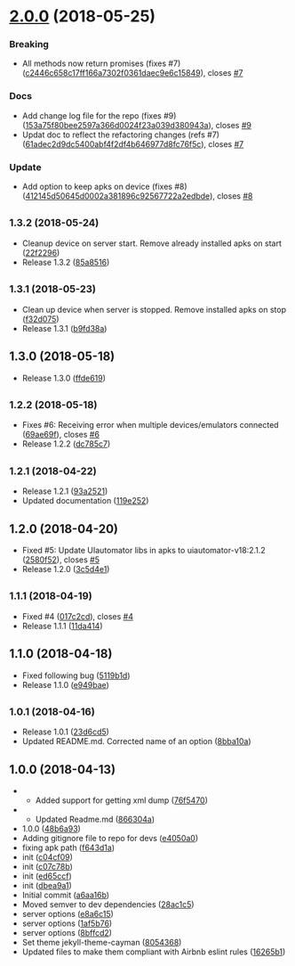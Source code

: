 <a name="2.0.0"></a>
# [2.0.0](https://github.com/goharanwar/uiautomator/compare/1.3.2...2.0.0) (2018-05-25)


### Breaking

* All methods now return promises (fixes #7) ([c2446c658c17ff166a7302f0361daec9e6c15849](https://github.com/goharanwar/uiautomator/commit/c2446c658c17ff166a7302f0361daec9e6c15849)), closes [#7](https://github.com/goharanwar/uiautomator/issues/7)

### Docs

* Add change log file for the repo (fixes #9) ([153a75f80bee2597a366d0024f23a039d380943a](https://github.com/goharanwar/uiautomator/commit/153a75f80bee2597a366d0024f23a039d380943a)), closes [#9](https://github.com/goharanwar/uiautomator/issues/9)
* Updat doc to reflect the refactoring changes (refs #7) ([61adec2d9dc5400abf4f2df4b646977d8fc76f5c](https://github.com/goharanwar/uiautomator/commit/61adec2d9dc5400abf4f2df4b646977d8fc76f5c)), closes [#7](https://github.com/goharanwar/uiautomator/issues/7)

### Update

* Add option to keep apks on device (fixes #8) ([412145d50645d0002a381896c92567722a2edbde](https://github.com/goharanwar/uiautomator/commit/412145d50645d0002a381896c92567722a2edbde)), closes [#8](https://github.com/goharanwar/uiautomator/issues/8)



<a name="1.3.2"></a>
## <small>1.3.2 (2018-05-24)</small>

* Cleanup device on server start. Remove already installed apks on start ([22f2296](https://github.com/goharanwar/uiautomator/commit/22f2296))
* Release 1.3.2 ([85a8516](https://github.com/goharanwar/uiautomator/commit/85a8516))



<a name="1.3.1"></a>
## <small>1.3.1 (2018-05-23)</small>

* Clean up device when server is stopped. Remove installed apks on stop ([f32d075](https://github.com/goharanwar/uiautomator/commit/f32d075))
* Release 1.3.1 ([b9fd38a](https://github.com/goharanwar/uiautomator/commit/b9fd38a))



<a name="1.3.0"></a>
## 1.3.0 (2018-05-18)

* Release 1.3.0 ([ffde619](https://github.com/goharanwar/uiautomator/commit/ffde619))



<a name="1.2.2"></a>
## <small>1.2.2 (2018-05-18)</small>

* Fixes #6: Receiving error when multiple devices/emulators connected ([69ae69f](https://github.com/goharanwar/uiautomator/commit/69ae69f)), closes [#6](https://github.com/goharanwar/uiautomator/issues/6)
* Release 1.2.2 ([dc785c7](https://github.com/goharanwar/uiautomator/commit/dc785c7))



<a name="1.2.1"></a>
## <small>1.2.1 (2018-04-22)</small>

* Release 1.2.1 ([93a2521](https://github.com/goharanwar/uiautomator/commit/93a2521))
* Updated documentation ([119e252](https://github.com/goharanwar/uiautomator/commit/119e252))



<a name="1.2.0"></a>
## 1.2.0 (2018-04-20)

* Fixed #5: Update UIautomator libs in apks to uiautomator-v18:2.1.2 ([2580f52](https://github.com/goharanwar/uiautomator/commit/2580f52)), closes [#5](https://github.com/goharanwar/uiautomator/issues/5)
* Release 1.2.0 ([3c5d4e1](https://github.com/goharanwar/uiautomator/commit/3c5d4e1))



<a name="1.1.1"></a>
## <small>1.1.1 (2018-04-19)</small>

*  Fixed #4 ([017c2cd](https://github.com/goharanwar/uiautomator/commit/017c2cd)), closes [#4](https://github.com/goharanwar/uiautomator/issues/4)
* Release 1.1.1 ([11da414](https://github.com/goharanwar/uiautomator/commit/11da414))



<a name="1.1.0"></a>
## 1.1.0 (2018-04-18)

* Fixed following bug ([5119b1d](https://github.com/goharanwar/uiautomator/commit/5119b1d))
* Release 1.1.0 ([e949bae](https://github.com/goharanwar/uiautomator/commit/e949bae))



<a name="1.0.1"></a>
## <small>1.0.1 (2018-04-16)</small>

* Release 1.0.1 ([23d6cd5](https://github.com/goharanwar/uiautomator/commit/23d6cd5))
* Updated README.md. Corrected name of an option ([8bba10a](https://github.com/goharanwar/uiautomator/commit/8bba10a))



<a name="1.0.0"></a>
## 1.0.0 (2018-04-13)

* - Added support for getting xml dump ([76f5470](https://github.com/goharanwar/uiautomator/commit/76f5470))
* - Updated Readme.md ([866304a](https://github.com/goharanwar/uiautomator/commit/866304a))
* 1.0.0 ([48b6a93](https://github.com/goharanwar/uiautomator/commit/48b6a93))
* Adding gitignore file to repo for devs ([e4050a0](https://github.com/goharanwar/uiautomator/commit/e4050a0))
* fixing apk path ([f643d1a](https://github.com/goharanwar/uiautomator/commit/f643d1a))
* init ([c04cf09](https://github.com/goharanwar/uiautomator/commit/c04cf09))
* init ([c07c78b](https://github.com/goharanwar/uiautomator/commit/c07c78b))
* init ([ed65ccf](https://github.com/goharanwar/uiautomator/commit/ed65ccf))
* init ([dbea9a1](https://github.com/goharanwar/uiautomator/commit/dbea9a1))
* Initial commit ([a6aa16b](https://github.com/goharanwar/uiautomator/commit/a6aa16b))
* Moved semver to dev dependencies ([28ac1c5](https://github.com/goharanwar/uiautomator/commit/28ac1c5))
* server options ([e8a6c15](https://github.com/goharanwar/uiautomator/commit/e8a6c15))
* server options ([1af5b76](https://github.com/goharanwar/uiautomator/commit/1af5b76))
* server options ([8bffcd2](https://github.com/goharanwar/uiautomator/commit/8bffcd2))
* Set theme jekyll-theme-cayman ([8054368](https://github.com/goharanwar/uiautomator/commit/8054368))
* Updated files to make them compliant with Airbnb eslint rules ([16265b1](https://github.com/goharanwar/uiautomator/commit/16265b1))



